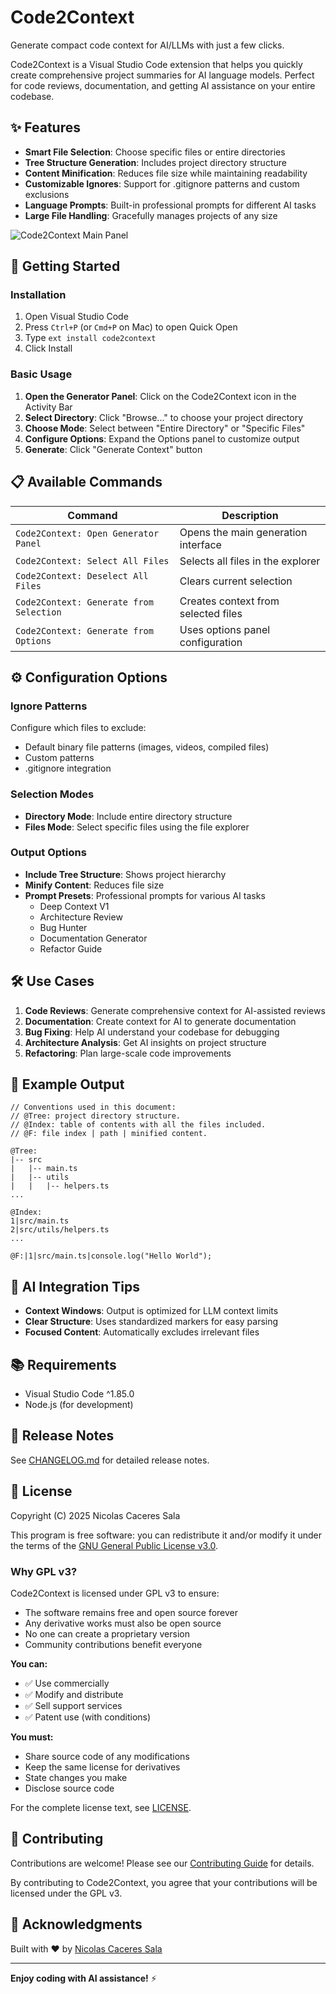 # Code2Context

Generate compact code context for AI/LLMs with just a few clicks.

Code2Context is a Visual Studio Code extension that helps you quickly create comprehensive project summaries for AI language models. Perfect for code reviews, documentation, and getting AI assistance on your entire codebase.

## ✨ Features

- **Smart File Selection**: Choose specific files or entire directories
- **Tree Structure Generation**: Includes project directory structure
- **Content Minification**: Reduces file size while maintaining readability
- **Customizable Ignores**: Support for .gitignore patterns and custom exclusions
- **Language Prompts**: Built-in professional prompts for different AI tasks
- **Large File Handling**: Gracefully manages projects of any size

![Code2Context Main Panel](images/main-panel.png)

## 🚀 Getting Started

### Installation

1. Open Visual Studio Code
2. Press `Ctrl+P` (or `Cmd+P` on Mac) to open Quick Open
3. Type `ext install code2context`
4. Click Install

### Basic Usage

1. **Open the Generator Panel**: Click on the Code2Context icon in the Activity Bar
2. **Select Directory**: Click "Browse..." to choose your project directory
3. **Choose Mode**: Select between "Entire Directory" or "Specific Files"
4. **Configure Options**: Expand the Options panel to customize output
5. **Generate**: Click "Generate Context" button

## 📋 Available Commands

| Command | Description |
|---------|-------------|
| `Code2Context: Open Generator Panel` | Opens the main generation interface |
| `Code2Context: Select All Files` | Selects all files in the explorer |
| `Code2Context: Deselect All Files` | Clears current selection |
| `Code2Context: Generate from Selection` | Creates context from selected files |
| `Code2Context: Generate from Options` | Uses options panel configuration |

## ⚙️ Configuration Options

### Ignore Patterns

Configure which files to exclude:

- Default binary file patterns (images, videos, compiled files)
- Custom patterns
- .gitignore integration

### Selection Modes

- **Directory Mode**: Include entire directory structure
- **Files Mode**: Select specific files using the file explorer

### Output Options

- **Include Tree Structure**: Shows project hierarchy
- **Minify Content**: Reduces file size
- **Prompt Presets**: Professional prompts for various AI tasks
  - Deep Context V1
  - Architecture Review
  - Bug Hunter
  - Documentation Generator
  - Refactor Guide

## 🛠️ Use Cases

1. **Code Reviews**: Generate comprehensive context for AI-assisted reviews
2. **Documentation**: Create context for AI to generate documentation
3. **Bug Fixing**: Help AI understand your codebase for debugging
4. **Architecture Analysis**: Get AI insights on project structure
5. **Refactoring**: Plan large-scale code improvements

## 📝 Example Output

```
// Conventions used in this document:
// @Tree: project directory structure.
// @Index: table of contents with all the files included.
// @F: file index | path | minified content.

@Tree:
|-- src
|   |-- main.ts
|   |-- utils
|   |   |-- helpers.ts
...

@Index:
1|src/main.ts
2|src/utils/helpers.ts
...

@F:|1|src/main.ts|console.log("Hello World");
```

## 🤖 AI Integration Tips

- **Context Windows**: Output is optimized for LLM context limits
- **Clear Structure**: Uses standardized markers for easy parsing
- **Focused Content**: Automatically excludes irrelevant files

## 📚 Requirements

- Visual Studio Code ^1.85.0
- Node.js (for development)

## 🔄 Release Notes

See [CHANGELOG.md](CHANGELOG.md) for detailed release notes.

## 📜 License

Copyright (C) 2025 Nicolas Caceres Sala

This program is free software: you can redistribute it and/or modify it under the terms of the [GNU General Public License v3.0](LICENSE).

### Why GPL v3?

Code2Context is licensed under GPL v3 to ensure:

- The software remains free and open source forever
- Any derivative works must also be open source
- No one can create a proprietary version
- Community contributions benefit everyone

**You can:**

- ✅ Use commercially
- ✅ Modify and distribute
- ✅ Sell support services
- ✅ Patent use (with conditions)

**You must:**

- Share source code of any modifications
- Keep the same license for derivatives  
- State changes you make
- Disclose source code

For the complete license text, see [LICENSE](LICENSE).

## 🤝 Contributing

Contributions are welcome! Please see our [Contributing Guide](CONTRIBUTING.md) for details.

By contributing to Code2Context, you agree that your contributions will be licensed under the GPL v3.

## 👏 Acknowledgments

Built with ❤️ by [Nicolas Caceres Sala](https://github.com/ncsala)

---

**Enjoy coding with AI assistance!** ⚡️
